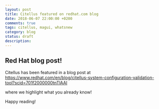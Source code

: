 ```yaml
---
layout: post
title: Citellus featured on redhat.com blog
date: 2018-06-07 22:00:00 +0200
comments: true
tags: citellus, magui, whatsnew
category: blog
status: draft
description:
---
```


## Red Hat blog post!

Citellus has been featured in a blog post at <https://www.redhat.com/en/blog/citellus-system-configuration-validation-tool?scid=701f2000000tnTlAAI>

where we highlight what you already know!

Happy reading!
